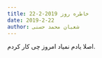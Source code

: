 ```yaml
---
title: خاطره روز 2019-2-22
date: 2019-2-22
author: شعبان محمد حسنی
---
```


اصلا یادم نمیاد امروز چی کار کردم.